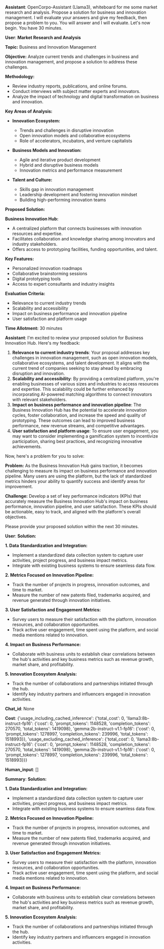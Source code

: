 **Assistant**: OpenCorpo-Assistant (Llama3), whiteboard for me some market research and analysis. Propose a solution for business and innovation management. I will evaluate your answers and give my feedback, then propose a problem to you. You will answer and I will evaluate. Let's now begin. You have 30 minutes.

**User**: **Market Research and Analysis**

**Topic:** Business and Innovation Management

**Objective:** Analyze current trends and challenges in business and innovation management, and propose a solution to address these challenges.

**Methodology:**

* Review industry reports, publications, and online forums.
* Conduct interviews with subject matter experts and innovators.
* Analyze the impact of technology and digital transformation on business and innovation.

**Key Areas of Analysis:**

* **Innovation Ecosystem:**
    * Trends and challenges in disruptive innovation
    * Open innovation models and collaborative ecosystems
    * Role of accelerators, incubators, and venture capitalists


* **Business Models and Innovation:**
    * Agile and iterative product development
    * Hybrid and disruptive business models
    * Innovation metrics and performance measurement


* **Talent and Culture:**
    * Skills gap in innovation management
    * Leadership development and fostering innovation mindset
    * Building high-performing innovation teams


**Proposed Solution:**

**Business Innovation Hub:**

* A centralized platform that connects businesses with innovation resources and expertise.
* Facilitates collaboration and knowledge sharing among innovators and industry stakeholders.
* Offers access to prototyping facilities, funding opportunities, and talent.

**Key Features:**

* Personalized innovation roadmaps
* Collaborative brainstorming sessions
* Digital prototyping tools
* Access to expert consultants and industry insights

**Evaluation Criteria:**

* Relevance to current industry trends
* Scalability and accessibility
* Impact on business performance and innovation pipeline
* User satisfaction and platform usage

**Time Allotment:** 30 minutes

**Assistant**: I'm excited to review your proposed solution for Business Innovation Hub. Here's my feedback:

1. **Relevance to current industry trends**: Your proposal addresses key challenges in innovation management, such as open innovation models, collaborative ecosystems, and talent development. It aligns with the current trend of companies seeking to stay ahead by embracing disruption and innovation.
2. **Scalability and accessibility**: By providing a centralized platform, you're enabling businesses of various sizes and industries to access resources and expertise. This scalability could be further enhanced by incorporating AI-powered matching algorithms to connect innovators with relevant stakeholders.
3. **Impact on business performance and innovation pipeline**: The Business Innovation Hub has the potential to accelerate innovation cycles, foster collaboration, and increase the speed and quality of prototyping. These outcomes can lead to improved business performance, new revenue streams, and competitive advantages.
4. **User satisfaction and platform usage**: To ensure user engagement, you may want to consider implementing a gamification system to incentivize participation, sharing best practices, and recognizing innovative achievements.

Now, here's a problem for you to solve:

**Problem:** As the Business Innovation Hub gains traction, it becomes challenging to measure its impact on business performance and innovation pipeline. Many users are using the platform, but the lack of standardized metrics hinders your ability to quantify success and identify areas for improvement.

**Challenge:** Develop a set of key performance indicators (KPIs) that accurately measure the Business Innovation Hub's impact on business performance, innovation pipeline, and user satisfaction. These KPIs should be actionable, easy to track, and aligned with the platform's overall objectives.

Please provide your proposed solution within the next 30 minutes.

**User**: **Solution:**

**1. Data Standardization and Integration:**

* Implement a standardized data collection system to capture user activities, project progress, and business impact metrics.
* Integrate with existing business systems to ensure seamless data flow.


**2. Metrics Focused on Innovation Pipeline:**

* Track the number of projects in progress, innovation outcomes, and time to market.
* Measure the number of new patents filed, trademarks acquired, and revenue generated through innovation initiatives.


**3. User Satisfaction and Engagement Metrics:**

* Survey users to measure their satisfaction with the platform, innovation resources, and collaboration opportunities.
* Track active user engagement, time spent using the platform, and social media mentions related to innovation.


**4. Impact on Business Performance:**

* Collaborate with business units to establish clear correlations between the hub's activities and key business metrics such as revenue growth, market share, and profitability.


**5. Innovation Ecosystem Analysis:**

* Track the number of collaborations and partnerships initiated through the hub.
* Identify key industry partners and influencers engaged in innovation activities.

**Chat_id**: None

**Cost**: {'usage_including_cached_inference': {'total_cost': 0, 'llama3:8b-instruct-fp16': {'cost': 0, 'prompt_tokens': 1148528, 'completion_tokens': 270570, 'total_tokens': 1419098}, 'gemma:2b-instruct-v1.1-fp16': {'cost': 0, 'prompt_tokens': 1278997, 'completion_tokens': 239996, 'total_tokens': 1518993}}, 'usage_excluding_cached_inference': {'total_cost': 0, 'llama3:8b-instruct-fp16': {'cost': 0, 'prompt_tokens': 1148528, 'completion_tokens': 270570, 'total_tokens': 1419098}, 'gemma:2b-instruct-v1.1-fp16': {'cost': 0, 'prompt_tokens': 1278997, 'completion_tokens': 239996, 'total_tokens': 1518993}}}

**Human_input**: []

**Summary**: **Solution:**

**1. Data Standardization and Integration:**

* Implement a standardized data collection system to capture user activities, project progress, and business impact metrics.
* Integrate with existing business systems to ensure seamless data flow.


**2. Metrics Focused on Innovation Pipeline:**

* Track the number of projects in progress, innovation outcomes, and time to market.
* Measure the number of new patents filed, trademarks acquired, and revenue generated through innovation initiatives.


**3. User Satisfaction and Engagement Metrics:**

* Survey users to measure their satisfaction with the platform, innovation resources, and collaboration opportunities.
* Track active user engagement, time spent using the platform, and social media mentions related to innovation.


**4. Impact on Business Performance:**

* Collaborate with business units to establish clear correlations between the hub's activities and key business metrics such as revenue growth, market share, and profitability.


**5. Innovation Ecosystem Analysis:**

* Track the number of collaborations and partnerships initiated through the hub.
* Identify key industry partners and influencers engaged in innovation activities.

